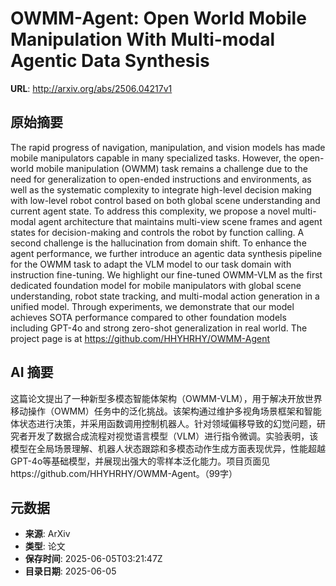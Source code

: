 # OWMM-Agent: Open World Mobile Manipulation With Multi-modal Agentic Data Synthesis

**URL**: http://arxiv.org/abs/2506.04217v1

## 原始摘要

The rapid progress of navigation, manipulation, and vision models has made
mobile manipulators capable in many specialized tasks. However, the open-world
mobile manipulation (OWMM) task remains a challenge due to the need for
generalization to open-ended instructions and environments, as well as the
systematic complexity to integrate high-level decision making with low-level
robot control based on both global scene understanding and current agent state.
To address this complexity, we propose a novel multi-modal agent architecture
that maintains multi-view scene frames and agent states for decision-making and
controls the robot by function calling. A second challenge is the hallucination
from domain shift. To enhance the agent performance, we further introduce an
agentic data synthesis pipeline for the OWMM task to adapt the VLM model to our
task domain with instruction fine-tuning. We highlight our fine-tuned OWMM-VLM
as the first dedicated foundation model for mobile manipulators with global
scene understanding, robot state tracking, and multi-modal action generation in
a unified model. Through experiments, we demonstrate that our model achieves
SOTA performance compared to other foundation models including GPT-4o and
strong zero-shot generalization in real world. The project page is at
https://github.com/HHYHRHY/OWMM-Agent


## AI 摘要

这篇论文提出了一种新型多模态智能体架构（OWMM-VLM），用于解决开放世界移动操作（OWMM）任务中的泛化挑战。该架构通过维护多视角场景框架和智能体状态进行决策，并采用函数调用控制机器人。针对领域偏移导致的幻觉问题，研究者开发了数据合成流程对视觉语言模型（VLM）进行指令微调。实验表明，该模型在全局场景理解、机器人状态跟踪和多模态动作生成方面表现优异，性能超越GPT-4o等基础模型，并展现出强大的零样本泛化能力。项目页面见https://github.com/HHYHRHY/OWMM-Agent。（99字）

## 元数据

- **来源**: ArXiv
- **类型**: 论文
- **保存时间**: 2025-06-05T03:21:47Z
- **目录日期**: 2025-06-05
